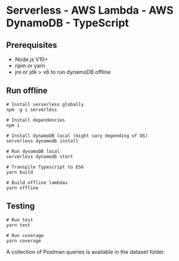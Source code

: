 # Serverless - AWS Lambda - AWS DynamoDB - TypeScript

## Prerequisites

* Node.js V10+
* npm or yarn
* jre or jdk > v6 to run dynamoDB offline

## Run offline

```
# Install serverless globally
npm -g i serverless

# Install dependencies
npm i

# Install dynamoDB local (might vary depending of OS)
serverless dynamodb install

# Run dynamoDB local
serverless dynamodb start

# Transpile Typescript to ES6
yarn build

# Build offline lambdas
yarn offline
```

## Testing

```
# Run test
yarn test

# Run coverage
yarn coverage
```

A collection of Postman queries is available in the dataset folder.